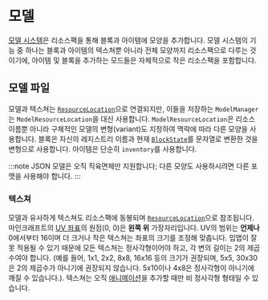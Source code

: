 모델
======

[모델 시스템][models]은 리소스팩을 통해 블록과 아이템에 모양을 추가합니다. 모델 시스템의 기능 중 하나는 블록과 아이템의 텍스쳐뿐 아니라 전체 모양까지 리소스팩으로 다루는 것이기에, 아이템 및 블록을 추가하는 모드들은 자체적으로 작은 리소스팩을 포함합니다. 

모델 파일
-----------

모델과 텍스쳐는 [`ResourceLocation`][resloc]으로 연결되지만, 이들을 저장하는 `ModelManager`는 `ModelResourceLocation`을 대신 사용합니다. `ModelResourceLocation`은 리소스 이름뿐 아니라 구체적인 모델의 변형(variant)도 지정하여 맥락에 따라 다른 모양을 사용합니다. 블록은 자신의 레지스트리 이름과 현재 [`BlockState`][state]를 문자열로 변환한 것을 변형으로 사용합니다. 아이템은 단순히 `inventory`를 사용합니다.

:::note
JSON 모델은 오직 직육면체만 지원합니다; 다른 모양도 사용하시려면 다른 포맷을 사용해야 합니다.
:::

### 텍스쳐

모델과 유사하게 텍스쳐도 리소스팩에 동봉되며 [`ResourceLocation`][resloc]으로 참조됩니다. 마인크래프트의 [UV 좌표][uv]의 원점(0, 0)은 **왼쪽 위** 가장자리입니다. UV의 범위는 **언제나** 0에서부터 16이며 더 크거나 작은 텍스쳐는 좌표의 크기를 조정해 맞춥니다. 밉맵이 잘못 적용될 수 있기 때문에 모든 텍스쳐는 정사각형이어야 하고, 각 변의 길이는 2의 제곱수여야 합니다. (예를 들어, 1x1, 2x2, 8x8, 16x16 등의 크기가 권장되며, 5x5, 30x30은 2의 제곱수가 아니기에 권장되지 않습니다. 5x10이나 4x8은 정사각형이 아니기에 깨질 수 있습니다.). 텍스쳐는 오직 [애니메이션][animated]을 추가할 때만 비 정사각형 형태일 수 있습니다. 

[models]: https://minecraft.wiki/w/Tutorials/Models#File_path
[resloc]: ../../../concepts/resources.md#resourcelocation
[statemodel]: https://minecraft.wiki/w/Tutorials/Models#Block_states
[itemmodels]: https://minecraft.wiki/w/Tutorials/Models#Item_models
[state]: ../../../blocks/states.md
[uv]: https://ko.wikipedia.org/wiki/UV_%EB%A7%A4%ED%95%91
[animated]: https://minecraft.wiki/w/Resource_Pack?so=search#Animation
